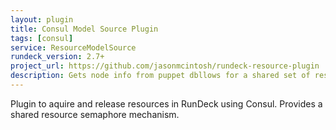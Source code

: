 ```yaml
---
layout: plugin
title: Consul Model Source Plugin
tags: [consul]
service: ResourceModelSource
rundeck_version: 2.7+
project_url: https://github.com/jasonmcintosh/rundeck-resource-plugin
description: Gets node info from puppet dbllows for a shared set of resource pools to do semaphore locking utilizing hashicorp consul.  Sets up a limit/used set of key/values in consul, and atomically increments/decrements the used kv based upon current usage.
---
```


Plugin to aquire and release resources in RunDeck using Consul. Provides a shared resource semaphore mechanism.



